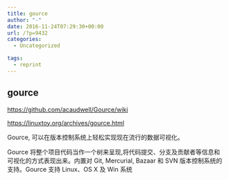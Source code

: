 ```yaml
---
title: gource
author: "-"
date: 2016-11-24T07:29:30+00:00
url: /?p=9432
categories:
  - Uncategorized

tags:
  - reprint
---
```

## gource
https://github.com/acaudwell/Gource/wiki

https://linuxtoy.org/archives/gource.html

Gource, 可以在版本控制系统上轻松实现现在流行的数据可视化。

Gource 将整个项目代码当作一个树来呈现,将代码提交、分支及贡献者等信息和可视化的方式表现出来。内置对 Git, Mercurial, Bazaar 和 SVN 版本控制系统的支持。Gource 支持 Linux、OS X 及 Win 系统